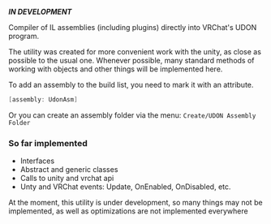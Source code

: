 ***IN DEVELOPMENT***

Compiler of IL assemblies (including plugins) directly into VRChat's UDON program.

The utility was created for more convenient work with the unity, as close as possible to the usual one. Whenever possible, many standard methods of working with objects and other things will be implemented here.

To add an assembly to the build list, you need to mark it with an attribute.
```csharp
[assembly: UdonAsm]
```
Or you can create an assembly folder via the menu: `Create/UDON Assembly Folder`

### So far implemented
- Interfaces
- Abstract and generic classes
- Calls to unity and vrchat api
- Unty and VRChat events: Update, OnEnabled, OnDisabled, etc.

At the moment, this utility is under development, so many things may not be implemented, as well as optimizations are not implemented everywhere
